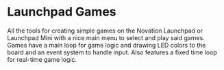 # Launchpad Games
All the tools for creating simple games on the Novation Launchpad or Launchpad Mini with a nice main menu to select and play said games. Games have a main loop for game logic and drawing LED colors to the board and an event system to handle input. Also features a fixed time loop for real-time game logic.
